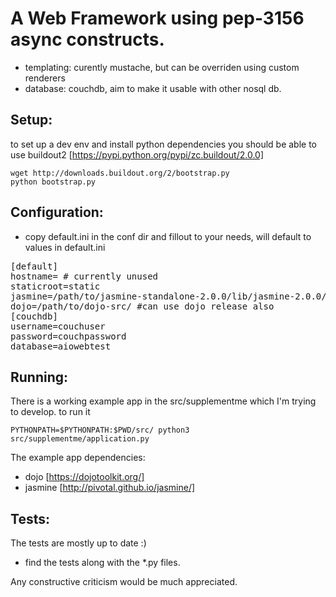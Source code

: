 # A Web Framework using pep-3156 async constructs.

 - templating: curently mustache, but can be overriden using custom renderers
 - database: couchdb, aim to make it usable with other nosql db.

## Setup:

to set up a dev env and install python dependencies you should be able to use buildout2 [https://pypi.python.org/pypi/zc.buildout/2.0.0]

    wget http://downloads.buildout.org/2/bootstrap.py
    python bootstrap.py
  
## Configuration:

 - copy default.ini in the conf dir and fillout to your needs, will default to values in default.ini

<pre>
[default]
hostname= # currently unused
staticroot=static
jasmine=/path/to/jasmine-standalone-2.0.0/lib/jasmine-2.0.0/
dojo=/path/to/dojo-src/ #can use dojo release also
[couchdb]
username=couchuser
password=couchpassword
database=aiowebtest
</pre>


## Running:

There is a working example app in the src/supplementme which I'm trying to develop.
to run it 

    PYTHONPATH=$PYTHONPATH:$PWD/src/ python3 src/supplementme/application.py
 
The example app dependencies:
 - dojo [https://dojotoolkit.org/] 
 - jasmine [http://pivotal.github.io/jasmine/]

## Tests:
The tests are mostly up to date :)
  - find the tests along with the *.py files.

Any constructive criticism would be much appreciated. 
